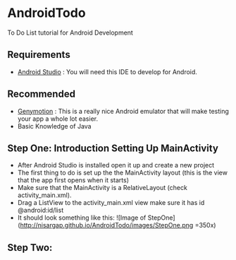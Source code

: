 # AndroidTodo
To Do List tutorial for Android Development
## Requirements
- [Android Studio](https://developer.android.com/sdk/index.html) : You will need this IDE to develop for Android.

## Recommended
- [Genymotion](https://www.genymotion.com) : This is a really nice Android emulator that will make testing your app a whole lot easier.
- Basic Knowledge of Java

## Step One: Introduction Setting Up MainActivity
- After Android Studio is installed open it up and create a new project
- The first thing to do is set up the the MainActivity layout (this is the view that the app first opens when it starts)
- Make sure that the MainActivity is a RelativeLayout (check activity_main.xml).
- Drag a ListView to the activity_main.xml view make sure it has id @android:id/list
- It should look something like this:
![Image of StepOne]
(http://nisargap.github.io/AndroidTodo/images/StepOne.png =350x)

## Step Two: 
